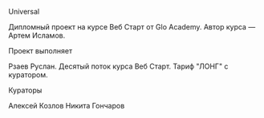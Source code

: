 Universal

Дипломный проект на курсе Веб Старт от Glo Academy. Автор курса — Артем Исламов.

Проект выполняет

Рзаев Руслан. Десятый поток курса Веб Старт. Тариф "ЛОНГ" с куратором.

Кураторы

Алексей Козлов
Никита Гончаров

